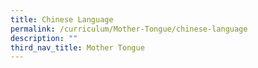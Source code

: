 ```yaml
---
title: Chinese Language
permalink: /curriculum/Mother-Tongue/chinese-language
description: ""
third_nav_title: Mother Tongue
---
```

